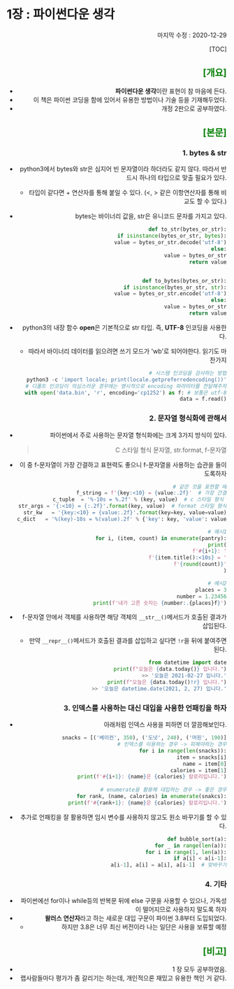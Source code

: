 # 1장 : 파이썬다운 생각

<div style="text-align: right"> 마지막 수정 : 2020-12-29

[TOC]

## <span style="color:green">[개요]</span>

- **파이썬다운 생각**이란 표현이 참 마음에 든다.
- 이 책은 파이썬 코딩을 함에 있어서 유용한 방법이나 기술 등을 기재해두었다.
- 개정 2판으로 공부하였다.





## <span style="color:green">[본문]</span>

### 1. bytes & str

- python3에서 bytes와 str은 심지어 빈 문자열이라 하더라도 같지 않다. 따라서 반드시 하나의 타입으로 맞출 필요가 있다.

  - 타입이 같다면 + 연산자를 통해 붙일 수 있다. (<, > 같은 이항연산자를 통해 비교도 할 수 있다.)

- bytes는 바이너리 값을, str은 유니코드 문자를 가지고 있다.

  ~~~python
  def to_str(bytes_or_str):
      if isinstance(bytes_or_str, bytes):
          value = bytes_or_str.decode('utf-8')
      else:
          value = bytes_or_str
    return value
  
  
  def to_bytes(bytes_or_str):
      if isinstance(bytes_or_str, str):
          value = bytes_or_str.encode('utf-8')
      else:
          value = bytes_or_str
      return value
  ~~~

- python3의 내장 함수 **open**은 기본적으로 str 타입. 즉, **UTF-8** 인코딩을 사용한다.

  - 따라서 바이너리 데이터를 읽으려면 쓰기 모드가 'wb'로 되어야한다. 읽기도 마찬가지

  ~~~python
  # 시스템 인코딩을 검사하는 방법
  python3 -c 'import locale; print(locale.getpreferredencoding())'
  # 디폴트 인코딩이 의심스러운 경우에는 명시적으로 encoding 파라미터를 전달해주자
  with open('data.bin', 'r', encoding='cp1252') as f: # 보통은 utf-8
      data = f.read()
  ~~~



### 2. 문자열 형식화에 관해서

- 파이썬에서 주로 사용하는 문자열 형식화에는 크게 3가지 방식이 있다.

  > C 스타일 형식 문자열, str.format, f-문자열

- 이 중 f-문자열이 가장 간결하고 표현력도 좋으니 f-문자열을 사용하는 습관을 들이도록하자

  ~~~python
  # 같은 것을 표현할 때
  f_string = f'{key:<10} = {value:.2f}'  # 가장 간결
  c_tuple  = '%-10s = %.2f' % (key, value)  # c 스타일 형식 
  str_args = '{:<10} = {:.2f}'.format(key, value)  # format 스타일 형식
  str_kw   = '{key:<10} = {value:.2f}'.format(key=key, value=value)
  c_dict   = '%(key)-10s = %(value).2f' % {'key': key, 'value': value}
  
  # 예시1
  for i, (item, count) in enumerate(pantry):
      print(
          f'#{i+1}: '
          f'{item.title():<10s} = '
          f'{round(count)}'
      	 )
  
  # 예시2
  places = 3
  number = 1.23456
  print(f'내가 고른 숫자는 {number:.{places}f}')
  ~~~
  
- f-문자열 안에서 객체를 사용하면 해당 객체의 `__str__()`메서드가 호출된 결과가 삽입된다.

  - 만약 `__repr__()`메서드가 호출된 결과를 삽입하고 싶다면 `!r`을 뒤에 붙여주면 된다.

  ~~~python
  from datetime import date
  print(f"오늘은 {data.today()} 입니다.")
  >> '오늘은 2021-02-27 입니다.'
  print(f"오늘은 {data.today()!r} 입니다.")
  >> '오늘은 datetime.date(2021, 2, 27) 입니다.'
  ~~~

  



### 3. 인덱스를 사용하는 대신 대입을 사용한 언패킹을 하자

- 아래처럼 인덱스 사용을 피하면 더 깔끔해보인다.

  ~~~python
  snacks = [('베이컨', 350), ('도넛', 240), ('머핀', 190)]
  # 인덱스를 이용하는 경우 -> 피해야하는 경우
  for i in range(len(snacks)):
      item = snacks[i]
      name = item[0]
      calories = item[1]
      print(f'#{i+1}: {name}은 {calories} 칼로리입니다.')
      
  # enumerate을 활용해 대입하는 경우 -> 좋은 경우
  for rank, (name, calories) in enumerate(snakcs):
      print(f'#{rank+1}: {name}은 {calories} 칼로리입니다.')
  ~~~

- 추가로 언패킹을 잘 활용하면 임시 변수를 사용하지 않고도 원소 바꾸기를 할 수 있다.

  ~~~python
  def bubble_sort(a):
      for _ in range(len(a)):
          for i in range(1, len(a)):
              if a[i] < a[i-1]:
                  a[i-1], a[i] = a[i], a[i-1]  # 맞바꾸기
  ~~~




### 4. 기타

- 파이썬에선 for이나 while등의 반복문 뒤에 else 구문을 사용할 수 있으나, 가독성이 떨어지므로 사용하지 말도록 하자
- **왈러스 연산자**라고 하는 새로운 대입 구문이 파이썬 3.8부터 도입되었다.
  - 하지만 3.8은 너무 최신 버전이라 나는 일단은 사용을 보류할 예정





## <span style="color:green">[비고]</span>

- 1 장 모두 공부하였음.
- 랩사람들마다 평가가 좀 갈리기는 하는데, 개인적으론 재밌고 유용한 책인 거 같다.